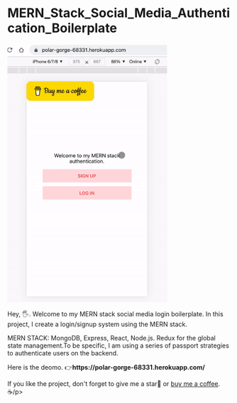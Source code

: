 # MERN_Stack_Social_Media_Authentication_Boilerplate

<img src="https://github.com/xnslx/mern_stack_social_media_authentication/blob/main/client/src/assets/mern%20authentication%20demo.gif" width="360" height="auto">

<p>Hey, 🖐. Welcome to my MERN stack social media login boilerplate. In this project, I create a login/signup system using the MERN stack. </p>
<p> MERN STACK: MongoDB, Express, React, Node.js. Redux for the global state management.To be specific, I am using a series of passport strategies to authenticate users on the backend.</p>


<p>Here is the deomo. 👉<strong>https://polar-gorge-68331.herokuapp.com/</strong></p>

<p>If you like the project, don't forget to give me a star🌟 or <a href="https://www.buymeacoffee.com/xianl">buy me a coffee</a>. ☕️/p>
